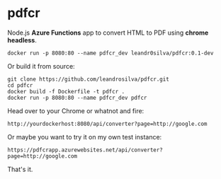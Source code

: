 # pdfcr

Node.js **Azure Functions** app to convert HTML to PDF using **chrome headless**.

    docker run -p 8080:80 --name pdfcr_dev leandr0silva/pdfcr:0.1-dev

Or build it from source:

    git clone https://github.com/leandrosilva/pdfcr.git
    cd pdfcr
    docker build -f Dockerfile -t pdfcr .
    docker run -p 8080:80 --name pdfcr_dev pdfcr

Head over to your Chrome or whatnot and fire:

    http://yourdockerhost:8080/api/converter?page=http://google.com

Or maybe you want to try it on my own test instance:

    https://pdfcrapp.azurewebsites.net/api/converter?page=http://google.com

That's it.